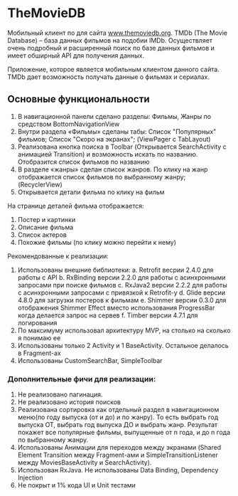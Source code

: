 # TheMovieDB

Мобильный клиент по для сайта www.themoviedb.org. TMDb (The Movie Database) – база данных фильмов на подобии IMDb. 
Осуществляет очень подробный и расширенный поиск по базе данных фильмов и имеет обширный API для получения данных.

Приложение, которое является мобильным клиентом данного сайта. TMDb дает возможность получать данные о фильмах и сериалах. 

## Основные функциональности

1. В навигационной панели сделано разделы: Фильмы, Жанры по средством BottomNavigationView
2. Внутри раздела «Фильмы» сделаны табы: Список "Популярных" фильмов; Список "Скоро на экранах"; (ViewPager с TabLayout)
3. Реализована кнопка поиска в Toolbar (Открывается SearchActivity с анимацией Transition) и возможность искать по названию. Отобразится список фильмов по названию 
4. В разделе «жанры» сделан список жанров. По клику на жанр отображается список фильмов по выбранному жанру; (RecyclerView)
5. Открывается детали фильма по клику на фильм

На странице деталей фильма отображается:
1. Постер и картинки
2. Описание фильма
3. Список актеров
4. Похожие фильмы (по клику можно перейти к нему)

Рекомендованные к реализации:
1. Использованы внешние библиотеки:
  а. Retrofit весрии 2.4.0 для работы с API
  b. RxBinding версии 2.2.0 для работы с асинхронными запросами при поиске фильмов
  c. RxJava2 версии 2.2.2 для работы с асинхронными запросами с привязкой к Retrofit-у
  d. Glide версии 4.8.0 для загрузки постеров к фильмам
  e. Shimmer версии 0.3.0 для отображения Shimmer Effect вместо использования ProgressBar когда делается запрос на сервев
  f. Timber версии 4.7.1 для логирования
2. По максимуму использовал архитектуру MVP, на столько на сколько я понимаю ее 
3. Использованы только 2 Activity и 1 BaseActivity. Остальное делалось в Fragment-ах
4. Использованы CustomSearchBar, SimpleToolbar


### Дополнительные фичи для реализации:
1. Не реализовано пагинация. 
2. Не реализовано история поисков
3. Реализована сортировка как отдельный раздел в навигационном меню(по году выпуска (от и до) и по жанру). 
То есть выбрать год выпуска ОТ, выбрать год выпуска ДО и выбрать жанр. Результат покажет все популярные фильмы, 
выпущенные от n года, и до n года по выбранному жанру.
4. Использованы Анимации для переходов между экранами (Shared Element Transition между Fragment-ами и SimpleTransitionListener между MoviesBaseActivity и SearchActivity).
5. Использован RxJava. Не использованы Data Binding, Dependency Injection
6. Не покрыт и 1% кода UI и Unit тестами
